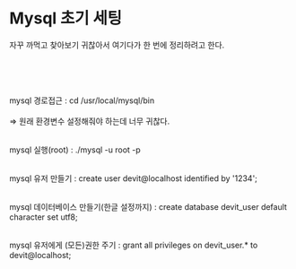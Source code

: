 # Mysql 초기 세팅

자꾸 까먹고 찾아보기 귀찮아서 여기다가 한 번에 정리하려고 한다.<br><br>

<br><br>

mysql 경로접근 : cd /usr/local/mysql/bin <br><br>
=> 원래 환경변수 설정해줘야 하는데 너무 귀찮다.<br><br>

mysql 실행(root) : ./mysql -u root -p <br><br>

mysql 유저 만들기 : create user devit@localhost identified by '1234';<br><br>

mysql 데이터베이스 만들기(한글 설정까지) : create database devit_user default character set utf8;<br><br>

mysql 유저에게 (모든)권한 주기 : grant all privileges on devit_user.* to devit@localhost;<br><br>
